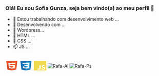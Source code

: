 ### Olá! Eu sou Sofia Gunza, seja bem vindo(a) ao meu perfil 👋



- 🔭 Estou trabalhando com desenvolvimento web ...
- 🌱 Desenvolvendo com ...
- 👯 Wordpress...
- 🤔 HTML ...
- 💬 CSS ...
- 📫 JS ...

<div style="display: inline_block"><br>
   <img align="center" alt="Rafa-HTML" height="30" width="40" src="https://raw.githubusercontent.com/devicons/devicon/master/icons/html5/html5-original.svg">
   <img align="center" alt="Rafa-CSS" height="30" width="40" src="https://raw.githubusercontent.com/devicons/devicon/master/icons/css3/css3-original.svg">
   <img align="center" alt="Rafa-Js" height="30" width="40" src="https://raw.githubusercontent.com/devicons/devicon/master/icons/javascript/javascript-plain.svg">
   <img align="center" alt="Rafa-Ai" height="30" width="40" src="https://cdn.jsdelivr.net/gh/devicons/devicon/icons/illustrator/illustrator-plain.svg" >
   <img align="center" alt="Rafa-Ps" height="30" width="40" src="https://cdn.jsdelivr.net/gh/devicons/devicon/icons/photoshop/photoshop-plain.svg">
 
 </div>

##
